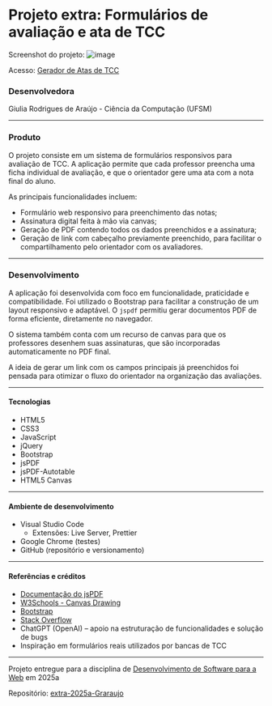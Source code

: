 # Projeto extra: Formulários de avaliação e ata de TCC

Screenshot do projeto: ![image](https://github.com/user-attachments/assets/54f4c1d8-7b84-4127-82c6-556f2f0891bf)


Acesso: [Gerador de Atas de TCC](https://elc1090.github.io/extra-2025a-Graraujo/)

### Desenvolvedora
Giulia Rodrigues de Araújo - Ciência da Computação (UFSM)

---

### Produto

O projeto consiste em um sistema de formulários responsivos para avaliação de TCC. A aplicação permite que cada professor preencha uma ficha individual de avaliação, e que o orientador gere uma ata com a nota final do aluno.

As principais funcionalidades incluem:
- Formulário web responsivo para preenchimento das notas;
- Assinatura digital feita à mão via canvas;
- Geração de PDF contendo todos os dados preenchidos e a assinatura;
- Geração de link com cabeçalho previamente preenchido, para facilitar o compartilhamento pelo orientador com os avaliadores.

---

### Desenvolvimento

A aplicação foi desenvolvida com foco em funcionalidade, praticidade e compatibilidade. Foi utilizado o Bootstrap para facilitar a construção de um layout responsivo e adaptável. O `jspdf` permitiu gerar documentos PDF de forma eficiente, diretamente no navegador. 

O sistema também conta com um recurso de canvas para que os professores desenhem suas assinaturas, que são incorporadas automaticamente no PDF final.

A ideia de gerar um link com os campos principais já preenchidos foi pensada para otimizar o fluxo do orientador na organização das avaliações.

---

#### Tecnologias

- HTML5
- CSS3
- JavaScript
- jQuery
- Bootstrap
- jsPDF
- jsPDF-Autotable
- HTML5 Canvas

---

#### Ambiente de desenvolvimento

- Visual Studio Code
  - Extensões: Live Server, Prettier
- Google Chrome (testes)
- GitHub (repositório e versionamento)

---

#### Referências e créditos

- [Documentação do jsPDF](https://github.com/parallax/jsPDF)
- [W3Schools - Canvas Drawing](https://www.w3schools.com/html/html5_canvas.asp)
- [Bootstrap](https://getbootstrap.com/)
- [Stack Overflow](https://stackoverflow.com/)
- ChatGPT (OpenAI) – apoio na estruturação de funcionalidades e solução de bugs
- Inspiração em formulários reais utilizados por bancas de TCC

---

Projeto entregue para a disciplina de [Desenvolvimento de Software para a Web](http://github.com/andreainfufsm/elc1090-2025a) em 2025a

Repositório: [extra-2025a-Graraujo](https://github.com/andreainfufsm/extra-2025a-Graraujo)  
